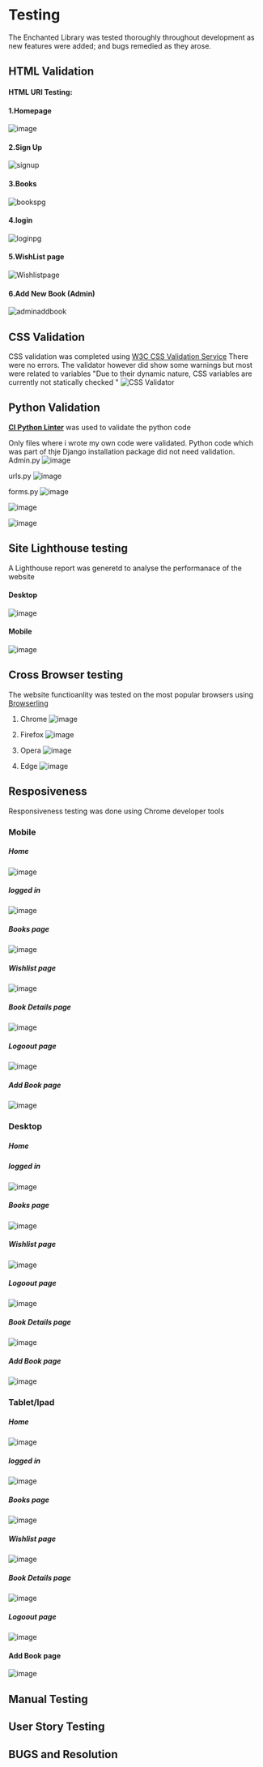 # Testing

The Enchanted Library was tested thoroughly throughout development as new features were added; and bugs remedied as they arose.

## HTML Validation 
#### HTML URI Testing:
 #### 1.Homepage 
![image](https://github.com/user-attachments/assets/54f71d74-4b24-47be-960c-3545f133ffbb)
 #### 2.Sign Up
 ![signup](https://github.com/user-attachments/assets/96f8bcbe-77a9-4874-b75e-22c2066b78ee)
 #### 3.Books
 ![bookspg](https://github.com/user-attachments/assets/4363c3ab-f973-44e9-9d54-e586e0464aef)
 #### 4.login 
 ![loginpg](https://github.com/user-attachments/assets/0558d4e2-2a78-45d3-9524-60ce077dfb26)
 #### 5.WishList page 
 ![Wishlistpage](https://github.com/user-attachments/assets/00dc50a6-a795-4a23-81d8-dcaaecbb7a03)
 #### 6.Add New Book (Admin)
 ![adminaddbook](https://github.com/user-attachments/assets/e8817f86-1126-4676-a81f-aaceed191240)

## CSS Validation 
CSS validation was completed using [W3C CSS Validation Service](https://jigsaw.w3.org/css-validator/)
There were no errors. The validator however did show some warnings but most were related to variables "Due to their dynamic nature, CSS variables are currently not statically checked
"
![CSS Validator](https://github.com/user-attachments/assets/395e04e3-21bf-476f-b71c-767dc2119e4f)

## Python Validation 
**[CI Python Linter](https://pep8ci.herokuapp.com)** was used to validate the python code 

Only files where i wrote my own code were validated. Python code which was part of thje Django installation package did not need validation.
Admin.py
![image](https://github.com/user-attachments/assets/5f5b8145-4a3d-4c84-8657-39d767ac6ef6)


urls.py 
![image](https://github.com/user-attachments/assets/ea833c29-56cf-46d1-a2bd-20bdb8c7280b)

forms.py
![image](https://github.com/user-attachments/assets/8c0d14e2-57da-47af-9353-bba33df64f50)



![image](https://github.com/user-attachments/assets/93703806-5d8e-437a-a3f7-ec5aecf323b6)

![image](https://github.com/user-attachments/assets/0d31fd52-043a-4554-99f7-656bac4a59f0)



## Site Lighthouse testing
A Lighthouse report was generetd to analyse the performanace of the website 
#### Desktop
 ![image](https://github.com/user-attachments/assets/71e3c594-4861-4fa3-b829-1fbde58b322b)
 #### Mobile 
 ![image](https://github.com/user-attachments/assets/3761b68b-68cb-4da7-bca9-5fa41937c6b6)

## Cross Browser testing 
The website functioanlity was tested on the most popular browsers using [Browserling](https://www.browserling.com/edge-testing)

1. Chrome
   ![image](https://github.com/user-attachments/assets/6b4ed4bb-64ac-43bc-a034-9af061fd3189)

2. Firefox
   ![image](https://github.com/user-attachments/assets/de33054f-a1f0-4f25-946e-0940e230096f)

3. Opera
   ![image](https://github.com/user-attachments/assets/850c48bd-5d0e-4eaf-a352-ff1717060aa4)

4. Edge
  ![image](https://github.com/user-attachments/assets/ccd0b040-60a5-48da-8f7c-ee0a58e8e55e)
 
## Resposiveness 
Responsiveness testing was done using Chrome developer tools 
### Mobile 
 ##### Home
 ![image](https://github.com/user-attachments/assets/923be658-5f24-4578-966e-47d290d2a7c6)

 ##### logged in 
 ![image](https://github.com/user-attachments/assets/6726d8b7-c250-43ca-92a3-e30441de5874)

 ##### Books page 
 ![image](https://github.com/user-attachments/assets/361ac133-c81b-4902-9fc7-246bdfb4384b)

 ##### Wishlist page
 ![image](https://github.com/user-attachments/assets/b693faa9-60d8-4db2-8c4e-667ad190ed72)
 
  ##### Book Details  page
 ![image](https://github.com/user-attachments/assets/14688168-7096-4e57-a1ce-bae9cd4b6706)

 ##### Logoout page
 ![image](https://github.com/user-attachments/assets/045d0f97-787d-4da1-a9b6-359a4bf80ebd)

  ##### Add Book page 
  ![image](https://github.com/user-attachments/assets/47674028-0f9d-49b8-826a-36dffab2a03d)

 
### Desktop 
 ##### Home
 

 ##### logged in 
 ![image](https://github.com/user-attachments/assets/f52865eb-4bd6-4d47-b2d7-53b6edc8ed68)

 ##### Books page 
 ![image](https://github.com/user-attachments/assets/e8dda657-3a4c-4341-939f-23cc2b3b6c60)

 ##### Wishlist page
 ![image](https://github.com/user-attachments/assets/190f21f4-f175-4422-a281-a6c7079afa33)

 ##### Logoout page
![image](https://github.com/user-attachments/assets/9c0f2e0f-61b1-4bc4-94f5-bf669d2e0b8f)

 ##### Book Details  page
 ![image](https://github.com/user-attachments/assets/e58029d6-d549-4886-b096-21085637a089)

 ##### Add Book page 
 ![image](https://github.com/user-attachments/assets/697eaa9d-d717-4313-9f89-b580c38b7145)


 
### Tablet/Ipad
 ##### Home
 ![image](https://github.com/user-attachments/assets/34a090c9-5d71-4070-ab78-fe325fb00bfc)

 ##### logged in 
 ![image](https://github.com/user-attachments/assets/daba7221-0b21-4d32-a54d-1c91b89e7c6b)

 ##### Books page 
 ![image](https://github.com/user-attachments/assets/f7a47cde-bb72-4312-b5aa-3f433c685912)

 ##### Wishlist page
 ![image](https://github.com/user-attachments/assets/90d9478e-ab14-454f-9b4c-83d3a49994a2)

 ##### Book Details  page
![image](https://github.com/user-attachments/assets/ebb4fe38-a380-439a-91db-c0667b432fe0)


 ##### Logoout page
 ![image](https://github.com/user-attachments/assets/5540793d-dea9-4e29-8058-93443eaa04c0)

 #### Add Book page 
 ![image](https://github.com/user-attachments/assets/bc614c1b-ee7b-42f6-8e0f-7d765007aeb4)


 
 
## Manual Testing 
## User Story Testing
## BUGS and Resolution 
